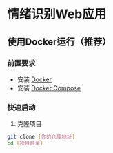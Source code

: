 # 情绪识别Web应用

## 使用Docker运行（推荐）

### 前置要求
- 安装 [Docker](https://docs.docker.com/get-docker/)
- 安装 [Docker Compose](https://docs.docker.com/compose/install/)

### 快速启动
1. 克隆项目
```bash
git clone [你的仓库地址]
cd [项目目录]